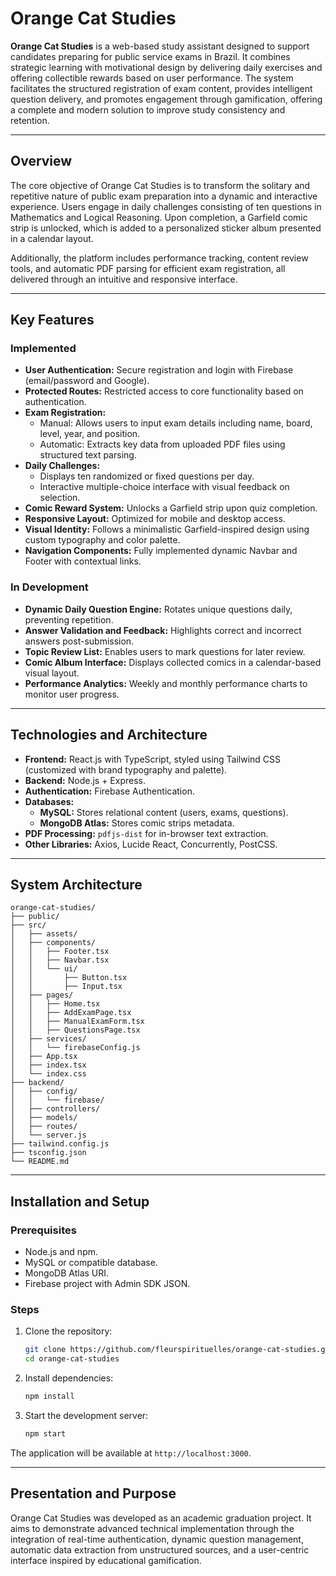 # Orange Cat Studies

**Orange Cat Studies** is a web-based study assistant designed to support candidates preparing for public service exams in Brazil. It combines strategic learning with motivational design by delivering daily exercises and offering collectible rewards based on user performance. The system facilitates the structured registration of exam content, provides intelligent question delivery, and promotes engagement through gamification, offering a complete and modern solution to improve study consistency and retention.

---

## Overview

The core objective of Orange Cat Studies is to transform the solitary and repetitive nature of public exam preparation into a dynamic and interactive experience. Users engage in daily challenges consisting of ten questions in Mathematics and Logical Reasoning. Upon completion, a Garfield comic strip is unlocked, which is added to a personalized sticker album presented in a calendar layout.

Additionally, the platform includes performance tracking, content review tools, and automatic PDF parsing for efficient exam registration, all delivered through an intuitive and responsive interface.

---

## Key Features

### Implemented

- **User Authentication:** Secure registration and login with Firebase (email/password and Google).
- **Protected Routes:** Restricted access to core functionality based on authentication.
- **Exam Registration:**
  - Manual: Allows users to input exam details including name, board, level, year, and position.
  - Automatic: Extracts key data from uploaded PDF files using structured text parsing.
- **Daily Challenges:**
  - Displays ten randomized or fixed questions per day.
  - Interactive multiple-choice interface with visual feedback on selection.
- **Comic Reward System:** Unlocks a Garfield strip upon quiz completion.
- **Responsive Layout:** Optimized for mobile and desktop access.
- **Visual Identity:** Follows a minimalistic Garfield-inspired design using custom typography and color palette.
- **Navigation Components:** Fully implemented dynamic Navbar and Footer with contextual links.

### In Development

- **Dynamic Daily Question Engine:** Rotates unique questions daily, preventing repetition.
- **Answer Validation and Feedback:** Highlights correct and incorrect answers post-submission.
- **Topic Review List:** Enables users to mark questions for later review.
- **Comic Album Interface:** Displays collected comics in a calendar-based visual layout.
- **Performance Analytics:** Weekly and monthly performance charts to monitor user progress.

---

## Technologies and Architecture

- **Frontend:** React.js with TypeScript, styled using Tailwind CSS (customized with brand typography and palette).
- **Backend:** Node.js + Express.
- **Authentication:** Firebase Authentication.
- **Databases:**
  - **MySQL:** Stores relational content (users, exams, questions).
  - **MongoDB Atlas:** Stores comic strips metadata.
- **PDF Processing:** `pdfjs-dist` for in-browser text extraction.
- **Other Libraries:** Axios, Lucide React, Concurrently, PostCSS.

---

## System Architecture

```
orange-cat-studies/
├── public/
├── src/
│   ├── assets/
│   ├── components/
│   │   ├── Footer.tsx
│   │   ├── Navbar.tsx
│   │   └── ui/
│   │       ├── Button.tsx
│   │       ├── Input.tsx
│   ├── pages/
│   │   ├── Home.tsx
│   │   ├── AddExamPage.tsx
│   │   ├── ManualExamForm.tsx
│   │   ├── QuestionsPage.tsx
│   ├── services/
│   │   └── firebaseConfig.js
│   ├── App.tsx
│   ├── index.tsx
│   └── index.css
├── backend/
│   ├── config/
│   │   └── firebase/
│   ├── controllers/
│   ├── models/
│   ├── routes/
│   └── server.js
├── tailwind.config.js
├── tsconfig.json
└── README.md
```

---

## Installation and Setup

### Prerequisites

- Node.js and npm.
- MySQL or compatible database.
- MongoDB Atlas URI.
- Firebase project with Admin SDK JSON.

### Steps

1. Clone the repository:
   ```bash
   git clone https://github.com/fleurspirituelles/orange-cat-studies.git
   cd orange-cat-studies
   ```

2. Install dependencies:
   ```bash
   npm install
   ```

3. Start the development server:
   ```bash
   npm start
   ```

The application will be available at `http://localhost:3000`.

---

## Presentation and Purpose

Orange Cat Studies was developed as an academic graduation project. It aims to demonstrate advanced technical implementation through the integration of real-time authentication, dynamic question management, automatic data extraction from unstructured sources, and a user-centric interface inspired by educational gamification.

